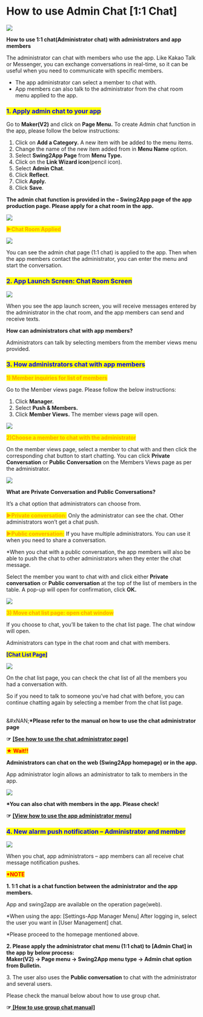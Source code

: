 # How to use Admin Chat \[1:1 Chat]

![](https://support.swing2app.com/wp-content/uploads/2018/10/Admin-chat.png)

**How to use 1:1 chat(Administrator chat) with administrators and app members**

The administrator can chat with members who use the app. Like Kakao Talk or Messenger, you can exchange conversations in real-time, so it can be useful when you need to communicate with specific members.

* The app administrator can select a member to chat with.
* App members can also talk to the administrator from the chat room menu applied to the app.

### <mark style="color:blue;">**1. Apply admin chat to your app**</mark>

Go to **Maker(V2)** and click on **Page Menu.** To create Admin chat function in the app, please follow the below instructions:

1. Click on **Add a Category.** A new item with be added to the menu items.
2. Change the name of the new item added from in **Menu Name** option.
3. Select **Swing2App Page** from **Menu Type.**
4. Click on the **Link Wizard icon**(pencil icon).
5. Select **Admin Chat**.
6. Click **Reflect**.
7. Click **Apply.**
8. Click **Save**.

**The admin chat function is provided in the – Swing2App page of the app production page. Please apply for a chat room in the app.**

![](https://support.swing2app.com/wp-content/uploads/2019/06/Admin_Chat_up.png)

<mark style="color:orange;">**▶Chat Room Applied**</mark>

![](https://support.swing2app.com/wp-content/uploads/2018/10/Screenshot-2020-04-14-at-01.51.01.png)

You can see the admin chat page (1:1 chat) is applied to the app. Then when the app members contact the administrator, you can enter the menu and start the conversation.

### <mark style="color:blue;">**2. App Launch Screen: Chat Room Screen**</mark>

![](https://support.swing2app.com/wp-content/uploads/2018/10/menu_3-copy.png)

When you see the app launch screen, you will receive messages entered by the administrator in the chat room, and the app members can send and receive texts.

**How can administrators chat with app members?**

Administrators can talk by selecting members from the member views menu provided.

### <mark style="color:blue;">**3. How administrators chat with app members**</mark>

<mark style="color:orange;">**1) Member inquiries for list of members**</mark>

Go to the Member views page. Please follow the below instructions:

1. Click **Manager.**
2. Select **Push & Members.**
3. Click **Member Views.** The member views page will open.

![](https://support.swing2app.com/wp-content/uploads/2018/10/w-1.png)

<mark style="color:orange;">**2)Choose a member to chat with the administrator**</mark>

On the member views page, select a member to chat with and then click the corresponding chat button to start chatting. You can click **Private Conversation** or **Public Conversation** on the Members Views page as per the administrator.

![](https://support.swing2app.com/wp-content/uploads/2018/10/e.png)

**What are Private Conversation and Public Conversations?**

It’s a chat option that administrators can choose from.

<mark style="color:orange;">**▶Private conversation:**</mark> Only the administrator can see the chat. Other administrators won’t get a chat push.

<mark style="color:orange;">**▶Public conversation:**</mark> If you have multiple administrators. You can use it when you need to share a conversation.

\*When you chat with a public conversation, the app members will also be able to push the chat to other administrators when they enter the chat message.

Select the member you want to chat with and click either **Private conversation** or **Public conversation** at the top of the list of members in the table. A pop-up will open for confirmation, click **OK.**

![](https://support.swing2app.com/wp-content/uploads/2018/10/r.png)

<mark style="color:orange;">**3) Move chat list page: open chat window**</mark>

If you choose to chat, you’ll be taken to the chat list page. The chat window will open.

Administrators can type in the chat room and chat with members.

<mark style="color:blue;">**\[Chat List Page]**</mark>

![](https://support.swing2app.com/wp-content/uploads/2018/10/chatlist2.png)

On the chat list page, you can check the chat list of all the members you had a conversation with.

So if you need to talk to someone you’ve had chat with before, you can continue chatting again by selecting a member from the chat list page.

\
&#xNAN;**\*Please refer to the manual on how to use the chat administrator page**

**☞** [**\[See how to use the chat administrator page\]**](chatlist.md)

<mark style="color:red;">**★ Wait!!**</mark>

**Administrators can chat on the web (Swing2App homepage) or in the app.**

App administrator login allows an administrator to talk to members in the app.

![](https://support.swing2app.com/wp-content/uploads/2018/10/menu_2.png)

**\*You can also chat with members in the app. Please check!**

**☞** [**\[View how to use the app administrator menu\]**](../../appoperation/appmaster-chat.md)

### <mark style="color:blue;">**4. New alarm push notification – Administrator and member**</mark>

![](https://support.swing2app.com/wp-content/uploads/2018/10/%EC%98%81%EB%AC%B8_%EC%B1%84%ED%8C%85%ED%99%94%EB%A9%B4.png)

When you chat, app administrators – app members can all receive chat message notification pushes.

<mark style="color:red;">**\*NOTE**</mark>

**1. 1:1 chat is a chat function between the administrator and the app members.**

App and swing2app are available on the operation page(web).

\*When using the app: \[Settings-App Manager Menu] After logging in, select the user you want in \[User Management] chat.

\*Please proceed to the homepage mentioned above.

**2. Please apply the administrator chat menu (1:1 chat) to \[Admin Chat] in the app by below process:**\
**Maker(V2) → Page menu → Swing2App menu type → Admin chat option from Bulletin.**

3\. The user also uses the **Public conversation** to chat with the administrator and several users.

Please check the manual below about how to use group chat.

**☞**[ **\[How to use group chat manual\]**](../board/groupchat.md)
